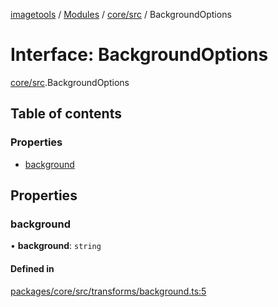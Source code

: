 [imagetools](../README.md) / [Modules](../modules.md) / [core/src](../modules/core_src.md) / BackgroundOptions

# Interface: BackgroundOptions

[core/src](../modules/core_src.md).BackgroundOptions

## Table of contents

### Properties

- [background](core_src.BackgroundOptions.md#background)

## Properties

### background

• **background**: `string`

#### Defined in

[packages/core/src/transforms/background.ts:5](https://github.com/JonasKruckenberg/imagetools/blob/4ebc88f/packages/core/src/transforms/background.ts#L5)

